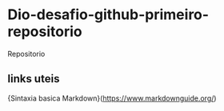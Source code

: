 # Dio-desafio-github-primeiro-repositorio
Repositorio

## links uteis
{Sintaxia basica Markdown}(https://www.markdownguide.org/) 
